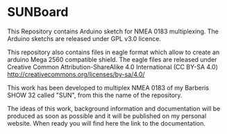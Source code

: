 # SUNBoard
This Repository contains Arduino sketch for NMEA 0183 multiplexing.
The Arduino sketchs are released under GPL v3.0 licence.

This repository also contains files in eagle format which allow to create an arduino Mega 2560 compatible shield.
The eagle files are released under Creative Common Attribution-ShareAlike 4.0 International (CC BY-SA 4.0)
http://creativecommons.org/licenses/by-sa/4.0/

This work has been developed to multiplex NMEA 0183 of my Barberis SHOW 32 called "SUN", from this the name of the repository.

The ideas of this work, background information and documentation will be produced as soon as possible and it will be published on my personal website.
When ready you will find here the link to the documentation.


